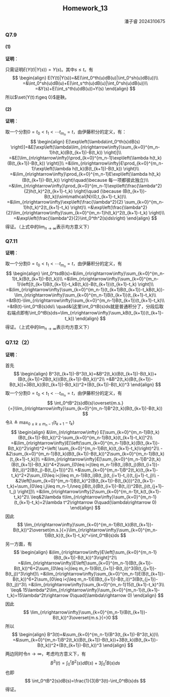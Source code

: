 ## <center>Homework\_13</center>

<p align="right">潘子睿 2024310675</p>

### Q7.9

#### (1)

**证明**：

只需证明$E(Y(t)|Y(s))=Y(s)$。其中$s\leq t$。有
$$
\begin{align}
E(Y(t)|Y(s))=&E(\int_0^th(u)dB(u)|\int_0^sh(u)dB(u))\\
=&\int_0^sh(u)dB(u)+E(\int_s^th(u)dB(u)|\int_0^sh(u)dB(u))\\
=&Y(s)+E(\int_s^th(u)dB(u))=Y(s)
\end{align}
$$
所以$\set{Y(t):t\geq 0}$是鞅。

#### (2)

**证明**：

取一个分割$0=t_0<t_1<\cdots t_{m_n}=t$，由伊藤积分的定义，有：
$$
\begin{align}
E[\exp\left(\lambda\int_0^th(s)dB(s) \right)]=&E[\exp\left(\lambda\lim_{n\rightarrow\infty}\sum_{k=0}^{m_n-1}h(t_k)(B(t_{k+1})-B(t_k)) \right)]\\
=&E[\lim_{n\rightarrow\infty}\prod_{k=0}^{m_n-1}\exp\left(\lambda h(t_k)(B(t_{k+1})-B(t_k)) \right)]\\
=&\lim_{n\rightarrow\infty}E\prod_{k=0}^{m_n-1}\exp\left(\lambda h(t_k)(B(t_{k+1})-B(t_k)) \right)\\
=&\lim_{n\rightarrow\infty}\prod_{k=0}^{m_n-1}E\exp\left(\lambda h(t_k)(B(t_{k+1})-B(t_k)) \right)\quad(\because 每一项都彼此独立)\\
=&\lim_{n\rightarrow\infty}\prod_{k=0}^{m_n-1}\exp\left(\frac{\lambda^2}{2}h(t_k)^2(t_{k+1}-t_k) \right)\quad (\because (B(t_{k+1})-B(t_k))\sim\mathcal{N}(0,t_{k+1}-t_k))\\
=&\lim_{n\rightarrow\infty}\exp\left(\frac{\lambda^2}{2} \sum_{k=0}^{m_n-1}h(t_k)^2(t_{k+1}-t_k) \right)\\
=&\exp\left(\frac{\lambda^2}{2}\lim_{n\rightarrow\infty}\sum_{k=0}^{m_n-1}h(t_k)^2(t_{k+1}-t_k) \right)\\
=&\exp\left(\frac{\lambda^2}{2}\int_0^th^2(s)ds\right)
\end{align}
$$
得证。（上式中的$\lim_{n\rightarrow\infty}$表示均方意义下）

### Q7.11

**证明**：

取一个分割$0=t_0<t_1<\cdots t_{m_n}=t$，由伊藤积分的定义，有
$$
\begin{align}
\int_0^tsdB(s)=&\lim_{n\rightarrow\infty}\sum_{k=0}^{m_n-1}t_k(B(t_{k+1})-B(t_k))\\
=&\lim_{n\rightarrow\infty}\sum_{k=0}^{m_n-1}\left[(t_{k+1}B(t_{k+1})-t_kB(t_k))-B(t_{k+1})(t_{k+1}-t_k)  \right]\\
=&\lim_{n\rightarrow\infty}\sum_{k=0}^{m_n-1}(t_{k+1}B(t_{k+1})-t_kB(t_k))-\lim_{n\rightarrow\infty}\sum_{k=0}^{m_n-1}B(t_{k+1})(t_{k+1}-t_k)\\
=&tB(t)-\lim_{n\rightarrow\infty}\sum_{k=0}^{m_n-1}B(t_{k+1})(t_{k+1}-t_k)\\
=&tB(t)-\int_0^tB(s)ds\\
\quad&(这里\int_0^tB(s)ds就是普通积分了，分段后取右端点即有\int_0^tB(s)ds=\lim_{n\rightarrow\infty}\sum_kB(t_{k+1})(t_{k+1}-t_k))
\end{align}
$$
得证。（上式中的$\lim_{n\rightarrow\infty}$表示均方意义下）

### Q7.12（2）

**证明**：

首先
$$
\begin{align}
B^3(t_{k+1})-B^3(t_k)=&B^2(t_k)(B(t_{k+1})-B(t_k))+(B(t_{k+1})+2B(t_k))(B(t_{k+1})-B(t_k))^2\\
=&B^2(t_k)(B(t_{k+1})-B(t_k))+3B(t_k)(B(t_{k+1})-B(t_k))^2+(B(t_{k+1})-B(t_k))^3
\end{align}
$$
取一个分割$0=t_0<t_1<\cdots t_{m_n}=t$，由伊藤积分的定义，有
$$
\int_0^tB^2(s)dB(s)\overset{m.s.}{=}\lim_{n\rightarrow\infty}\sum_{k=0}^{m_n-1}B^2(t_k)(B(t_{k+1})-B(t_k))
$$
令$\lambda\triangleq\max_{0\leq k\leq m_n-1}(t_{k+1}-t_k)$
$$
\begin{align}
&\lim_{n\rightarrow\infty} E[\sum_{k=0}^{m_n-1}B(t_k)(B(t_{k+1})-B(t_k))^2-\sum_{k=0}^{m_n-1}B(t_k)(t_{k+1}-t_k)]^2\\
=&\lim_{n\rightarrow\infty}E[\left(\sum_{k=0}^{m_n-1}B(t_k)(B(t_{k+1})-B(t_k))^2\right)^2+\left( \sum_{k=0}^{m_n-1}B(t_k)(t_{k+1}-t_k)\right)^2\\
-&2\sum_{k=0}^{m_n-1}B(t_k)(B(t_{k+1})-B(t_k))^2\sum_{k=0}^{m_n-1}B(t_k)(t_{k+1}-t_k)]\\
=&\lim_{n\rightarrow\infty}E[\sum_{k=0}^{m_n-1}B^2(t_k)(B(t_{k+1})-B(t_k))^4+2\sum_{0\leq i<j\leq m_n-1}B(t_i)B(t_j)(B(t_{i+1})-B(t_i))^2(B(t_j)-B(t_{j+1}))^2\\
+&\sum_{k=0}^{m_n-1}B^2(t_k)(t_{k+1}-t_k)^2+2\sum_{0\leq i<j\leq m_n-1}B(t_i)B(t_j)(t_{i+1}-t_i)(t_{j+1}-t_j)\\
-&2\left[\sum_{k=0}^{m_n-1}B(t_k)^2(B(t_{k+1})-B(t_{k}))^2(t_{k+1}-t_k)+\sum_{0\leq i,j\leq m_n-1,i\neq j}B(t_i)(B(t_{i+1})-B(t_i))^2B(t_j)(t_{j+1}-t_j) \right]]\\
=&\lim_{n\rightarrow\infty}2\sum_{k=0}^{m_n-1}t_k(t_{k+1}-t_k)^2\\
\leq&2\lambda t\lim_{n\rightarrow\infty}\sum_{k=0}^{m_n-1}(t_{k+1}-t_k)=2\lambda t^2\rightarrow 0\quad(\lambda\rightarrow 0)
\end{align}
$$
因此
$$
\lim_{n\rightarrow\infty}\sum_{k=0}^{m_n-1}B(t_k)(B(t_{k+1})-B(t_k))^2\overset{m.s.}{=}\lim_{n\rightarrow\infty}\sum_{k=0}^{m_n-1}B(t_k)(t_{k+1}-t_k)^=\int_0^tB(s)ds
$$
另一方面，有
$$
\begin{align}
&\lim_{n\rightarrow\infty}E\left[\sum_{k=0}^{m_n-1}(B(t_{k+1})-B(t_k))^3\right]^2\\
=&\lim_{n\rightarrow\infty}E\left[\sum_{k=0}^{m_n-1}(B(t_{k+1})-B(t_k))^6+2\sum_{0\leq i<j\leq m_n-1}(B(t_{i+1})-B(t_i))^3(B(t_{j+1})-B(t_j))^3\right]\\
=&\lim_{n\rightarrow\infty}\sum_{k=0}^{m_n-1}E(B(t_{k+1})-B(t_k))^6+2\sum_{0\leq i<j\leq m_n-1}E(B(t_{i+1})-B(t_i))^3(B(t_{j+1})-B(t_j))^3\\
=&\lim_{n\rightarrow\infty}\sum_{k=0}^{m_n-1}15(t_{k+1}-t_k)^3\\
\leq& 15\lambda^2\lim_{n\rightarrow\infty}\sum_{k=0}^{m_n-1}(t_{k+1}-t_k)=15\lambda^2t\rightarrow 0\quad(\lambda\rightarrow 0)
\end{align}
$$
因此
$$
\lim_{n\rightarrow\infty}\sum_{k=0}^{m_n-1}(B(t_{k+1})-B(t_k))^3\overset{m.s.}{=}0
$$
所以
$$
\begin{align}
B^3(t)=&\sum_{k=0}^{m_n-1}(B^3(t_{k+1})-B^3(t_k))\\
=&\sum_{k=0}^{m_n-1}B^2(t_k)(B(t_{k+1})-B(t_k))+3B(t_k)(B(t_{k+1})-B(t_k))^2+(B(t_{k+1})-B(t_k))^3
\end{align}
$$
两边同时令$n\rightarrow\infty$，考虑均方意义下，有
$$
B^3(t)=\int_0^tB^2(s)dB(s)+3\int_0^tB(s)ds
$$
也即
$$
\int_0^tB^2(s)dB(s)=\frac{1}{3}B^3(t)-\int_0^tB(s)ds
$$
得证。

